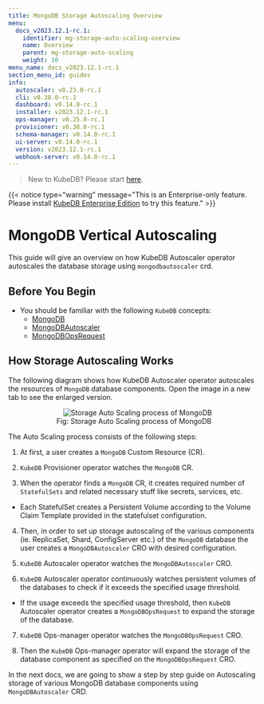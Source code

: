 ```yaml
---
title: MongoDB Storage Autoscaling Overview
menu:
  docs_v2023.12.1-rc.1:
    identifier: mg-storage-auto-scaling-overview
    name: Overview
    parent: mg-storage-auto-scaling
    weight: 10
menu_name: docs_v2023.12.1-rc.1
section_menu_id: guides
info:
  autoscaler: v0.23.0-rc.1
  cli: v0.38.0-rc.1
  dashboard: v0.14.0-rc.1
  installer: v2023.12.1-rc.1
  ops-manager: v0.25.0-rc.1
  provisioner: v0.38.0-rc.1
  schema-manager: v0.14.0-rc.1
  ui-server: v0.14.0-rc.1
  version: v2023.12.1-rc.1
  webhook-server: v0.14.0-rc.1
---
```


> New to KubeDB? Please start [here](/docs/v2023.12.1-rc.1/README).

{{< notice type="warning" message="This is an Enterprise-only feature. Please install [KubeDB Enterprise Edition](/docs/v2023.12.1-rc.1/setup/install/enterprise) to try this feature." >}}

# MongoDB Vertical Autoscaling

This guide will give an overview on how KubeDB Autoscaler operator autoscales the database storage using `mongodbautoscaler` crd.

## Before You Begin

- You should be familiar with the following `KubeDB` concepts:
  - [MongoDB](/docs/v2023.12.1-rc.1/guides/mongodb/concepts/mongodb)
  - [MongoDBAutoscaler](/docs/v2023.12.1-rc.1/guides/mongodb/concepts/autoscaler)
  - [MongoDBOpsRequest](/docs/v2023.12.1-rc.1/guides/mongodb/concepts/opsrequest)

## How Storage Autoscaling Works

The following diagram shows how KubeDB Autoscaler operator autoscales the resources of `MongoDB` database components. Open the image in a new tab to see the enlarged version.

<figure align="center">
  <img alt="Storage Auto Scaling process of MongoDB" src="/docs/v2023.12.1-rc.1/images/mongodb/storage-process.svg">
<figcaption align="center">Fig: Storage Auto Scaling process of MongoDB</figcaption>
</figure>


The Auto Scaling process consists of the following steps:

1. At first, a user creates a `MongoDB` Custom Resource (CR).

2. `KubeDB` Provisioner  operator watches the `MongoDB` CR.

3. When the operator finds a `MongoDB` CR, it creates required number of `StatefulSets` and related necessary stuff like secrets, services, etc.

- Each StatefulSet creates a Persistent Volume according to the Volume Claim Template provided in the statefulset configuration.

4. Then, in order to set up storage autoscaling of the various components (ie. ReplicaSet, Shard, ConfigServer etc.) of the `MongoDB` database the user creates a `MongoDBAutoscaler` CRO with desired configuration.

5. `KubeDB` Autoscaler operator watches the `MongoDBAutoscaler` CRO.

6. `KubeDB` Autoscaler operator continuously watches persistent volumes of the databases to check if it exceeds the specified usage threshold.
- If the usage exceeds the specified usage threshold, then `KubeDB` Autoscaler operator creates a `MongoDBOpsRequest` to expand the storage of the database. 
   
7. `KubeDB` Ops-manager operator watches the `MongoDBOpsRequest` CRO.

8. Then the `KubeDB` Ops-manager operator will expand the storage of the database component as specified on the `MongoDBOpsRequest` CRO.

In the next docs, we are going to show a step by step guide on Autoscaling storage of various MongoDB database components using `MongoDBAutoscaler` CRD.
